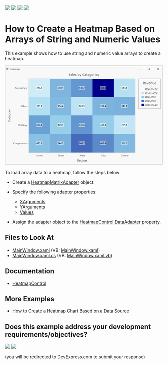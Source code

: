 <!-- default badges list -->
![](https://img.shields.io/endpoint?url=https://codecentral.devexpress.com/api/v1/VersionRange/417457153/21.2.2%2B)
[![](https://img.shields.io/badge/Open_in_DevExpress_Support_Center-FF7200?style=flat-square&logo=DevExpress&logoColor=white)](https://supportcenter.devexpress.com/ticket/details/T1036990)
[![](https://img.shields.io/badge/📖_How_to_use_DevExpress_Examples-e9f6fc?style=flat-square)](https://docs.devexpress.com/GeneralInformation/403183)
[![](https://img.shields.io/badge/💬_Leave_Feedback-feecdd?style=flat-square)](#does-this-example-address-your-development-requirementsobjectives)
<!-- default badges end -->

# How to Create a Heatmap Based on Arrays of String and Numeric Values

This example shows how to use string and numeric value arrays to create a heatmap.

![Resulting heatmap](Images/heatmap.png)

To load array data to a heatmap, follow the steps below:

- Create a [HeatmapMatrixAdapter](https://docs.devexpress.com/WPF/DevExpress.Xpf.Charts.Heatmap.HeatmapMatrixAdapter?v=21.2&p=netframework) object. 

- Specify the following adapter properties:

    - [XArguments](https://docs.devexpress.com/WPF/DevExpress.Xpf.Charts.Heatmap.HeatmapMatrixAdapter.XArguments)
    - [YArguments](https://docs.devexpress.com/WPF/DevExpress.Xpf.Charts.Heatmap.HeatmapMatrixAdapter.YArguments)
    - [Values](https://docs.devexpress.com/WPF/DevExpress.Xpf.Charts.Heatmap.HeatmapMatrixAdapter.Values)

- Assign the adapter object to the [HeatmapControl.DataAdapter](https://docs.devexpress.com/WPF/DevExpress.Xpf.Charts.Heatmap.HeatmapControl.DataAdapter) property.

<!-- default file list -->
## Files to Look At

- [MainWindow.xaml](./CS/MainWindow.xaml) (VB: [MainWindow.xaml](./VB/MainWindow.xaml))
- [MainWindow.xaml.cs](./CS/MainWindow.xaml.cs) (VB: [MainWindow.xaml.vb](./VB/MainWindow.xaml.vb))

<!-- default file list end -->

## Documentation

- [HeatmapControl](https://docs.devexpress.com/WPF/DevExpress.Xpf.Charts.Heatmap.HeatmapControl)

## More Examples

- [How to Create a Heatmap Chart Based on a Data Source](https://github.com/DevExpress-Examples/wpf-heatmap-bind-to-data-source)
<!-- feedback -->
## Does this example address your development requirements/objectives?

[<img src="https://www.devexpress.com/support/examples/i/yes-button.svg"/>](https://www.devexpress.com/support/examples/survey.xml?utm_source=github&utm_campaign=wpf-heatmap-matrix-data&~~~was_helpful=yes) [<img src="https://www.devexpress.com/support/examples/i/no-button.svg"/>](https://www.devexpress.com/support/examples/survey.xml?utm_source=github&utm_campaign=wpf-heatmap-matrix-data&~~~was_helpful=no)

(you will be redirected to DevExpress.com to submit your response)
<!-- feedback end -->
